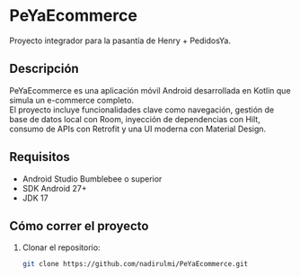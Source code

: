 # PeYaEcommerce

Proyecto integrador para la pasantía de Henry + PedidosYa.

## Descripción

PeYaEcommerce es una aplicación móvil Android desarrollada en Kotlin que simula un e-commerce completo.  
El proyecto incluye funcionalidades clave como navegación, gestión de base de datos local con Room, inyección de dependencias con Hilt, consumo de APIs con Retrofit y una UI moderna con Material Design.

## Requisitos

- Android Studio Bumblebee o superior
- SDK Android 27+
- JDK 17

## Cómo correr el proyecto

1. Clonar el repositorio:  
   ```bash
   git clone https://github.com/nadirulmi/PeYaEcommerce.git
